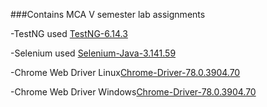 ###Contains MCA V semester lab assignments


-TestNG used [TestNG-6.14.3](https://repo1.maven.org/maven2/org/testng/testng/6.14.3/testng-6.14.3.jar "Download") 

-Selenium used [Selenium-Java-3.141.59](https://selenium-release.storage.googleapis.com/3.141/selenium-java-3.141.59.zip "Download")

-Chrome Web Driver Linux[Chrome-Driver-78.0.3904.70](https://chromedriver.storage.googleapis.com/78.0.3904.70/chromedriver_linux64.zip "Download")

-Chrome Web Driver Windows[Chrome-Driver-78.0.3904.70](https://chromedriver.storage.googleapis.com/78.0.3904.70/chromedriver_win32.zip "Download")